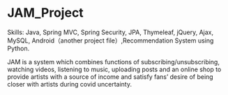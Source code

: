 # JAM_Project
Skills: Java, Spring MVC, Spring Security, JPA, Thymeleaf, jQuery, Ajax, MySQL, Android（another project file）,Recommendation System using Python.

JAM is a system which combines functions of subscribing/unsubscribing, watching videos, listening to music, uploading posts and an online shop to provide artists with a source of income and satisfy fans’ desire of being closer with artists during covid uncertainty.


